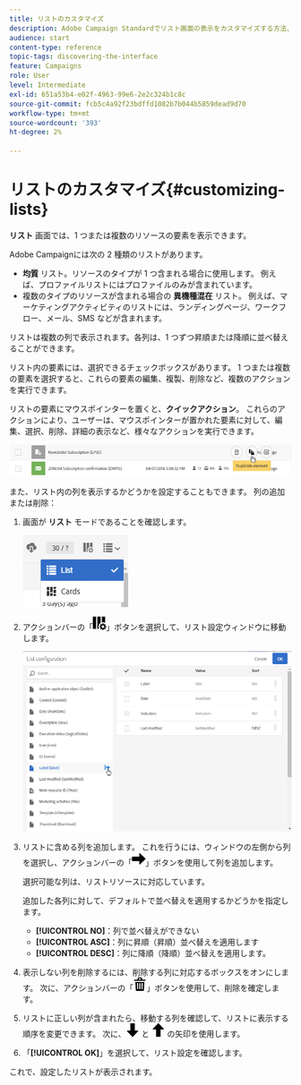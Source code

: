 ```yaml
---
title: リストのカスタマイズ
description: Adobe Campaign Standardでリスト画面の表示をカスタマイズする方法、およびリスト画面に対する操作（要素の並べ替え、フィルタリング、削除、複製）を説明します。 指定された 1 つまたは複数のリソースの要素を画面に表示します。
audience: start
content-type: reference
topic-tags: discovering-the-interface
feature: Campaigns
role: User
level: Intermediate
exl-id: 651a53b4-e02f-4963-99e6-2e2c324b1c8c
source-git-commit: fcb5c4a92f23bdffd1082b7b044b5859dead9d70
workflow-type: tm+mt
source-wordcount: '393'
ht-degree: 2%

---
```


# リストのカスタマイズ{#customizing-lists}

**リスト** 画面では、1 つまたは複数のリソースの要素を表示できます。

Adobe Campaignには次の 2 種類のリストがあります。

* **均質** リスト。リソースのタイプが 1 つ含まれる場合に使用します。 例えば、プロファイルリストにはプロファイルのみが含まれています。
* 複数のタイプのリソースが含まれる場合の **異機種混在** リスト。 例えば、マーケティングアクティビティのリストには、ランディングページ、ワークフロー、メール、SMS などが含まれます。

リストは複数の列で表示されます。各列は、1 つずつ昇順または降順に並べ替えることができます。

リスト内の要素には、選択できるチェックボックスがあります。 1 つまたは複数の要素を選択すると、これらの要素の編集、複製、削除など、複数のアクションを実行できます。

リストの要素にマウスポインターを置くと、**クイックアクション**。 これらのアクションにより、ユーザーは、マウスポインターが置かれた要素に対して、編集、選択、削除、詳細の表示など、様々なアクションを実行できます。

![](assets/overview_list_quickactions.png)

また、リスト内の列を表示するかどうかを設定することもできます。 列の追加または削除：

1. 画面が **リスト** モードであることを確認します。

   ![](assets/export_list_mode_switch.png)

1. アクションバーの「![](assets/columnsettings.png)」ボタンを選択して、リスト設定ウィンドウに移動します。

   ![](assets/list_configuration1.png)

1. リストに含める列を追加します。 これを行うには、ウィンドウの左側から列を選択し、アクションバーの「![](assets/arrowright.png)」ボタンを使用して列を追加します。

   選択可能な列は、リストリソースに対応しています。

   追加した各列に対して、デフォルトで並べ替えを適用するかどうかを指定します。

   * **[!UICONTROL NO]**：列で並べ替えができない
   * **[!UICONTROL ASC]**：列に昇順（昇順）並べ替えを適用します
   * **[!UICONTROL DESC]**：列に降順（降順）並べ替えを適用します。

1. 表示しない列を削除するには、削除する列に対応するボックスをオンにします。 次に、アクションバーの「![](assets/delete.png)」ボタンを使用して、削除を確定します。
1. リストに正しい列が含まれたら、移動する列を確認して、リストに表示する順序を変更できます。 次に、![](assets/arrowdown.png) と ![](assets/arrowup.png) の矢印を使用します。
1. 「**[!UICONTROL OK]**」を選択して、リスト設定を確認します。

これで、設定したリストが表示されます。
